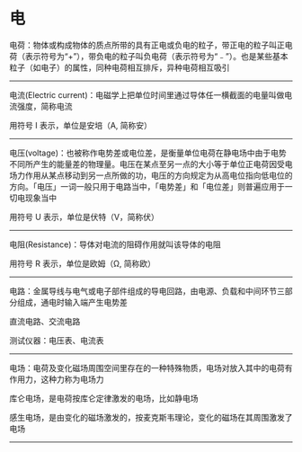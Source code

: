 # 电

电荷：物体或构成物体的质点所带的具有正电或负电的粒子，带正电的粒子叫正电荷（表示符号为“+”），带负电的粒子叫负电荷（表示符号为“﹣”）。也是某些基本粒子（如电子）的属性，同种电荷相互排斥，异种电荷相互吸引

---

电流(Electric current)：电磁学上把单位时间里通过导体任一横截面的电量叫做电流强度，简称电流

用符号 I 表示，单位是安培（A, 简称安）

---

电压(voltage)：也被称作电势差或电位差，是衡量单位电荷在静电场中由于电势不同所产生的能量差的物理量。电压在某点至另一点的大小等于单位正电荷因受电场力作用从某点移动到另一点所做的功，电压的方向规定为从高电位指向低电位的方向。「电压」一词一般只用于电路当中，「电势差」和「电位差」则普遍应用于一切电现象当中

用符号 U 表示，单位是伏特（V，简称伏）

---

电阻(Resistance)：导体对电流的阻碍作用就叫该导体的电阻

用符号 R 表示，单位是欧姆（Ω, 简称欧）

---

电路：金属导线与电气或电子部件组成的导电回路，由电源、负载和中间环节三部分组成，通电时输入端产生电势差

直流电路、交流电路

测试仪器：电压表、电流表

---

电场：电荷及变化磁场周围空间里存在的一种特殊物质，电场对放入其中的电荷有作用力，这种力称为电场力

库仑电场，是电荷按库仑定律激发的电场，比如静电场

感生电场，是由变化的磁场激发的，按麦克斯韦理论，变化的磁场在其周围激发了电场

---
